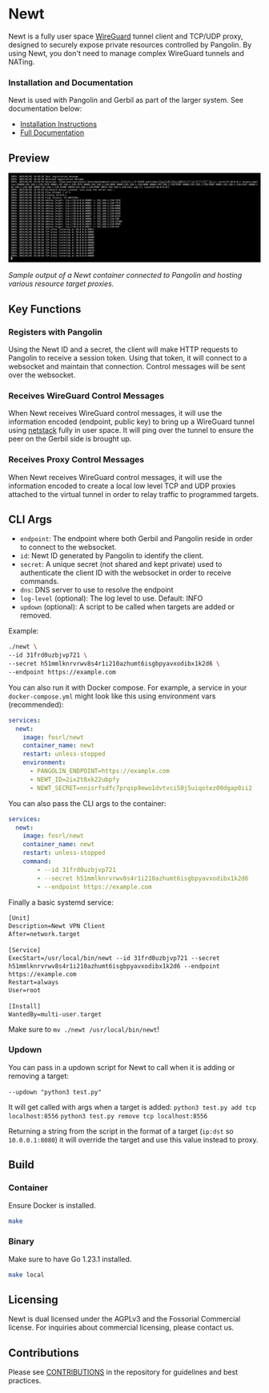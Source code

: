 # Newt

Newt is a fully user space [WireGuard](https://www.wireguard.com/) tunnel client and TCP/UDP proxy, designed to securely expose private resources controlled by Pangolin. By using Newt, you don't need to manage complex WireGuard tunnels and NATing.

### Installation and Documentation

Newt is used with Pangolin and Gerbil as part of the larger system. See documentation below:

-   [Installation Instructions](https://docs.fossorial.io)
-   [Full Documentation](https://docs.fossorial.io)

## Preview

<img src="public/screenshots/preview.png" alt="Preview"/>

_Sample output of a Newt container connected to Pangolin and hosting various resource target proxies._

## Key Functions

### Registers with Pangolin

Using the Newt ID and a secret, the client will make HTTP requests to Pangolin to receive a session token. Using that token, it will connect to a websocket and maintain that connection. Control messages will be sent over the websocket.

### Receives WireGuard Control Messages

When Newt receives WireGuard control messages, it will use the information encoded (endpoint, public key) to bring up a WireGuard tunnel using [netstack](https://github.com/WireGuard/wireguard-go/blob/master/tun/netstack/examples/http_server.go) fully in user space. It will ping over the tunnel to ensure the peer on the Gerbil side is brought up. 

### Receives Proxy Control Messages

When Newt receives WireGuard control messages, it will use the information encoded to create a local low level TCP and UDP proxies attached to the virtual tunnel in order to relay traffic to programmed targets.

## CLI Args

- `endpoint`: The endpoint where both Gerbil and Pangolin reside in order to connect to the websocket.
- `id`: Newt ID generated by Pangolin to identify the client.
- `secret`: A unique secret (not shared and kept private) used to authenticate the client ID with the websocket in order to receive commands. 
- `dns`: DNS server to use to resolve the endpoint
- `log-level` (optional): The log level to use. Default: INFO
- `updown` (optional): A script to be called when targets are added or removed.
 
Example:

```bash
./newt \
--id 31frd0uzbjvp721 \
--secret h51mmlknrvrwv8s4r1i210azhumt6isgbpyavxodibx1k2d6 \
--endpoint https://example.com
```

You can also run it with Docker compose. For example, a service in your `docker-compose.yml` might look like this using environment vars (recommended):

```yaml
services:
  newt:
    image: fosrl/newt
    container_name: newt
    restart: unless-stopped
    environment:
      - PANGOLIN_ENDPOINT=https://example.com
      - NEWT_ID=2ix2t8xk22ubpfy 
      - NEWT_SECRET=nnisrfsdfc7prqsp9ewo1dvtvci50j5uiqotez00dgap0ii2 
```

You can also pass the CLI args to the container:

```yaml
services:
  newt:
    image: fosrl/newt
    container_name: newt
    restart: unless-stopped
    command:
        - --id 31frd0uzbjvp721
        - --secret h51mmlknrvrwv8s4r1i210azhumt6isgbpyavxodibx1k2d6
        - --endpoint https://example.com
```

Finally a basic systemd service:

```
[Unit]
Description=Newt VPN Client
After=network.target

[Service]
ExecStart=/usr/local/bin/newt --id 31frd0uzbjvp721 --secret h51mmlknrvrwv8s4r1i210azhumt6isgbpyavxodibx1k2d6 --endpoint https://example.com
Restart=always
User=root

[Install]
WantedBy=multi-user.target
```

Make sure to `mv ./newt /usr/local/bin/newt`!

### Updown

You can pass in a updown script for Newt to call when it is adding or removing a target:

`--updown "python3 test.py"`

It will get called with args when a target is added: 
`python3 test.py add tcp localhost:8556`
`python3 test.py remove tcp localhost:8556`

Returning a string from the script in the format of a target (`ip:dst` so `10.0.0.1:8080`) it will override the target and use this value instead to proxy.

## Build

### Container 

Ensure Docker is installed.

```bash
make
```

### Binary

Make sure to have Go 1.23.1 installed.

```bash
make local
```

## Licensing

Newt is dual licensed under the AGPLv3 and the Fossorial Commercial license. For inquiries about commercial licensing, please contact us.

## Contributions

Please see [CONTRIBUTIONS](./CONTRIBUTING.md) in the repository for guidelines and best practices.
